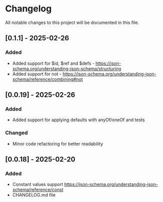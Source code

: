 # Changelog

All notable changes to this project will be documented in this file.

## [0.1.1] - 2025-02-26

### Added

- Added support for $id, $ref and $defs - https://json-schema.org/understanding-json-schema/structuring
- Added support for not - https://json-schema.org/understanding-json-schema/reference/combining#not

## [0.0.19] - 2025-02-26

### Added

- Added support for applying defaults with anyOf/oneOf and tests

### Changed

- Minor code refactoring for better readability

## [0.0.18] - 2025-02-20

### Added

- Constant values support https://json-schema.org/understanding-json-schema/reference/const
- CHANGELOG.md file

